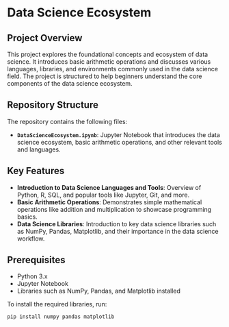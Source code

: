 # Data Science Ecosystem

## Project Overview
This project explores the foundational concepts and ecosystem of data science. It introduces basic arithmetic operations and discusses various languages, libraries, and environments commonly used in the data science field. The project is structured to help beginners understand the core components of the data science ecosystem.

## Repository Structure
The repository contains the following files:
- **`DataScienceEcosystem.ipynb`**: Jupyter Notebook that introduces the data science ecosystem, basic arithmetic operations, and other relevant tools and languages.

## Key Features
- **Introduction to Data Science Languages and Tools**: Overview of Python, R, SQL, and popular tools like Jupyter, Git, and more.
- **Basic Arithmetic Operations**: Demonstrates simple mathematical operations like addition and multiplication to showcase programming basics.
- **Data Science Libraries**: Introduction to key data science libraries such as NumPy, Pandas, Matplotlib, and their importance in the data science workflow.

## Prerequisites
- Python 3.x
- Jupyter Notebook
- Libraries such as NumPy, Pandas, and Matplotlib installed

To install the required libraries, run:
```bash
pip install numpy pandas matplotlib

